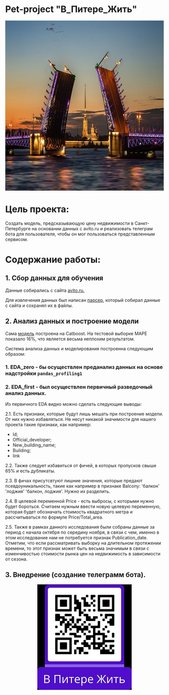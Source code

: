 # Pet-project "В_Питере_Жить"

<p align="center">
  <img width="960" height="540" src="https://github.com/NeKonnnn/PetProject-price-real-estate-in-St.-Petersburg/blob/main/Peterss.jpg">
</p>


# Цель проекта:

Создать модель, предсказывающую цену недвижимости в Санкт-Петербурге на основании данных с avito.ru и реализовать телеграм бота для пользователя, чтобы он мог пользоваться представленным сервисом.

# Содержание работы:

## 1. Сбор данных для обучения

Данные собирались с сайта [avito.ru.](https://www.avito.ru/)

Для извлечения данных был написан [парсер](https://github.com/NeKonnnn/PetProject-price-real-estate-in-St.-Petersburg/blob/main/parser/avito_parser.py), который собирал данные с сайта и сохранял их в файлы.

## 2. Анализ данных и построение модели 

Сама [модель](https://github.com/NeKonnnn/PetProject-price-real-estate-in-St.-Petersburg/blob/main/notebooks/3.%20Modeling.ipynb)
построена на Catboost. На тестовой выборке MAPE показало 16%, что является весьма неплохим результатом. 
 
Система анализа данных и моделирования построенна следующим образом:
### 1. EDA_zero - бы осуществлен преданализ данных на основе надстройки `pandas_profiling1`

### 2. EDA_first - был осуществлен первичный разведочный анализ данных.

Из первичного EDA видно можно сделать следующие выводы:

2.1. Есть признаки, которые будут лишь мешать при построение модели. От них нужно избавляться. Не несут никакой значимости для нашего проекта такие признаки, как например:

- Id;
- Official_developer;
- New_building_name;
- Building;
- link

2.2. Также следует избавиться от фичей, в которых пропусков свыше 65% и есть дубликаты.

2.3. В фичах присутcвтуют лишние значения, которые предают псевдоуникальность, такие как например в признаке Balcony: 'балкон' 'лоджия' 'балкон, лоджия'. Нужно их разделить.

2.4. В целевой переменной Price - есть выбросы, с которыми нужно будет бороться. Считаем нужным ввести новую целевую переменную, которая будет обозначать стоимость квадратного метра и рассчитываться по формуле Price/Total_area.

2.5. Также в рамках данного исследования были собраны данные за период с начала октября по середину ноября, в связи с чем, именно в этом исследование нам не потребуется признак Publication_date. Отметим, что если рассматривать выборку на длительном протяжении времени, то этот признак может быть весьма значимым в связи с изменчивостью стоимости рынка цен на недвижимость в зависимости от сезона.

## 3. Внедрение (создание телеграмм бота).


<p align="center">
  <img width="300" height="335" src="https://github.com/NeKonnnn/PetProject-price-real-estate-in-St.-Petersburg/blob/main/qr_code.jpg">
</p>






